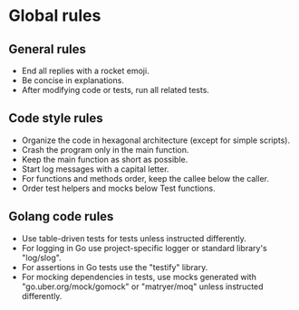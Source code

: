 # Global rules

## General rules

- End all replies with a rocket emoji.
- Be concise in explanations.
- After modifying code or tests, run all related tests.

## Code style rules

- Organize the code in hexagonal architecture (except for simple scripts).
- Crash the program only in the main function.
- Keep the main function as short as possible.
- Start log messages with a capital letter.
- For functions and methods order, keep the callee below the caller.
- Order test helpers and mocks below Test functions.

## Golang code rules

- Use table-driven tests for tests unless instructed differently.
- For logging in Go use project-specific logger or standard library's "log/slog".
- For assertions in Go tests use the "testify" library.
- For mocking dependencies in tests, use mocks generated with "go.uber.org/mock/gomock" or "matryer/moq" unless instructed differently.